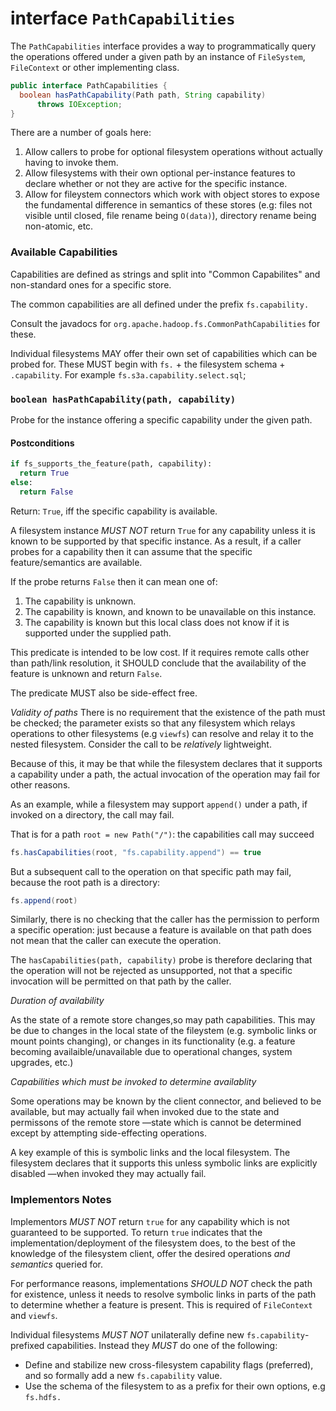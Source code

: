 <!---
  Licensed under the Apache License, Version 2.0 (the "License");
  you may not use this file except in compliance with the License.
  You may obtain a copy of the License at

   http://www.apache.org/licenses/LICENSE-2.0

  Unless required by applicable law or agreed to in writing, software
  distributed under the License is distributed on an "AS IS" BASIS,
  WITHOUT WARRANTIES OR CONDITIONS OF ANY KIND, either express or implied.
  See the License for the specific language governing permissions and
  limitations under the License. See accompanying LICENSE file.
-->

# <a name="PathCapabilities"></a> interface `PathCapabilities`

The `PathCapabilities` interface provides a way to programmatically query the
operations offered under a given path by an instance of `FileSystem`, `FileContext`
or other implementing class.

```java
public interface PathCapabilities {
  boolean hasPathCapability(Path path, String capability)
      throws IOException;
}
```

There are a number of goals here:

1. Allow callers to probe for optional filesystem operations without actually
having to invoke them.
1. Allow filesystems with their own optional per-instance features to declare
whether or not they are active for the specific instance.
1. Allow for fileystem connectors which work with object stores to expose the
fundamental difference in semantics of these stores (e.g: files not visible
until closed, file rename being `O(data)`), directory rename being non-atomic,
etc.

### Available Capabilities

Capabilities are defined as strings and split into "Common Capabilites"
and non-standard ones for a specific store.

The common capabilities are all defined under the prefix `fs.capability.`

Consult the javadocs for `org.apache.hadoop.fs.CommonPathCapabilities` for these.


Individual filesystems MAY offer their own set of capabilities which
can be probed for. These MUST begin with `fs.` + the filesystem schema +
 `.capability`. For example `fs.s3a.capability.select.sql`;

### `boolean hasPathCapability(path, capability)`

Probe for the instance offering a specific capability under the
given path.

#### Postconditions

```python
if fs_supports_the_feature(path, capability):
  return True
else:
  return False
```

Return: `True`, iff the specific capability is available.

A filesystem instance *MUST NOT* return `True` for any capability unless it is
known to be supported by that specific instance. As a result, if a caller
probes for a capability then it can assume that the specific feature/semantics
are available.

If the probe returns `False` then it can mean one of:

1. The capability is unknown.
1. The capability is known, and known to be unavailable on this instance.
1. The capability is known but this local class does not know if it is supported
   under the supplied path.

This predicate is intended to be low cost. If it requires remote calls other
than path/link resolution, it SHOULD conclude that the availability
of the feature is unknown and return `False`.

The predicate MUST also be side-effect free.

*Validity of paths*
There is no requirement that the existence of the path must be checked;
the parameter exists so that any filesystem which relays operations to other
filesystems (e.g `viewfs`) can resolve and relay it to the nested filesystem.
Consider the call to be *relatively* lightweight.

Because of this, it may be that while the filesystem declares that
it supports a capability under a path, the actual invocation of the operation
may fail for other reasons.

As an example, while a filesystem may support `append()` under a path,
if invoked on a directory, the call may fail.

That is for a path `root = new Path("/")`: the capabilities call may succeed

```java
fs.hasCapabilities(root, "fs.capability.append") == true
```

But a subsequent call to the operation on that specific path may fail,
because the root path is a directory:

```java
fs.append(root)
```


Similarly, there is no checking that the caller has the permission to
perform a specific operation: just because a feature is available on that
path does not mean that the caller can execute the operation.

The `hasCapabilities(path, capability)` probe is therefore declaring that
the operation will not be rejected as unsupported, not that a specific invocation
will be permitted on that path by the caller.

*Duration of availability*

As the state of a remote store changes,so may path capabilities. This
may be due to changes in the local state of the fileystem (e.g. symbolic links
or mount points changing), or changes in its functionality (e.g. a feature
becoming availaible/unavailable due to operational changes, system upgrades, etc.)

*Capabilities which must be invoked to determine availablity*

Some operations may be known by the client connector, and believed to be available,
but may actually fail when invoked due to the state and permissons of the remote
store —state which is cannot be determined except by attempting
side-effecting operations.

A key example of this is symbolic links and the local filesystem.
The filesystem declares that it supports this unless symbolic links are explicitly
disabled —when invoked they may actually fail.

### Implementors Notes

Implementors *MUST NOT* return `true` for any capability which is not guaranteed
to be supported. To return `true` indicates that the implementation/deployment
of the filesystem does, to the best of the knowledge of the filesystem client,
offer the desired operations *and semantics* queried for.

For performance reasons, implementations *SHOULD NOT* check the path for
existence, unless it needs to resolve symbolic links in parts of the path
to determine whether a feature is present. This is required of `FileContext`
and `viewfs`.

Individual filesystems *MUST NOT* unilaterally define new `fs.capability`-prefixed
capabilities. Instead they *MUST* do one of the following:

* Define and stabilize new cross-filesystem capability flags (preferred),
and so formally add a new `fs.capability` value.
* Use the schema of the filesystem to as a prefix for their own options,
e.g `fs.hdfs.`
